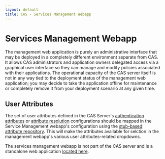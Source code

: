 ```yaml
---
layout: default
title: CAS - Services Management Webapp
---
```


# Services Management Webapp

The management web application is purely an administrative interface that may be deployed in a completely different environment separate from CAS. It allows CAS administrators and application owners delegated access via a graphical user interface so they can manage and modify policies associated with their applications. The operational capacity of the CAS server itself is not in any way tied to the deployment status of the management web application; you may decide to take the application offline for maintenance or completely remove it from your deployment scenario at any given time.
## User Attributes
The set of user attributes defined in the CAS Server's [authentication attributes](Configuration-Properties.html#authentication-attributes) or [attribute resolution](Attribute-Resolution.html) configurations should be mapped in the Service Management webapp's configuration using the [stub-based attribute repository](Configuration-Properties.html#attributes). This will make the attributes available for selction in the management webapp's various user attributes-related dropdowns.


The services management webapp is not part of the CAS server and is a standalone web application [located here](https://github.com/apereo/cas-management).
